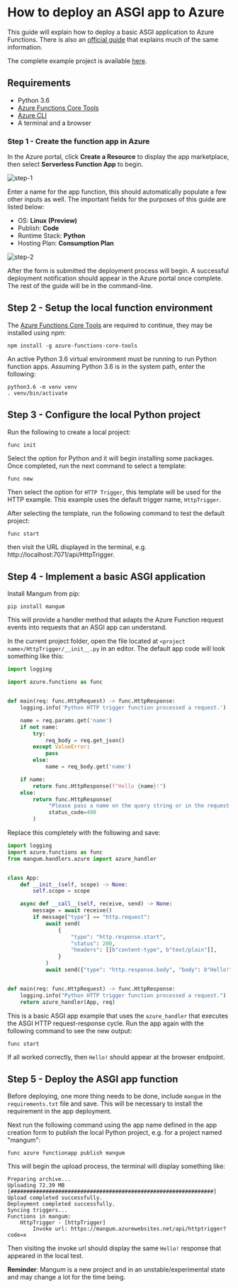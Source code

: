 # How to deploy an ASGI app to Azure

This guide will explain how to deploy a basic ASGI application to Azure Functions. There is also an [official guide](https://docs.microsoft.com/en-us/azure/azure-functions/functions-create-first-function-python) that explains much of the same information.

The complete example project is available [here](https://github.com/erm/azure-functions-python-asgi-example).

## Requirements 

- Python 3.6
- [Azure Functions Core Tools](https://docs.microsoft.com/en-us/azure/azure-functions/functions-run-local#v2)
- [Azure CLI](https://docs.microsoft.com/en-us/cli/azure/install-azure-cli?view=azure-cli-latest)
- A terminal and a browser

### Step 1 - Create the function app in Azure

In the Azure portal, click **Create a Resource** to display the app marketplace, then select **Serverless Function App** to begin.

<img src="https://raw.githubusercontent.com/erm/mangum/master/images/step-1-azure-howto.png" alt="step-1" class="inline"/>

Enter a name for the app function, this should automatically populate a few other inputs as well. The important fields for the purposes of this guide are listed below:

- OS: **Linux (Preview)**
- Publish: **Code**
- Runtime Stack: **Python**
- Hosting Plan: **Consumption Plan**

<img src="https://raw.githubusercontent.com/erm/mangum/master/images/step-2-azure-howto.png" alt="step-2" class="inline"/>

After the form is submitted the deployment process will begin. A successful deployment notification should appear in the Azure portal once complete. The rest of the guide will be in the command-line.

## Step 2 - Setup the local function environment

The [Azure Functions Core Tools](https://docs.microsoft.com/en-us/azure/azure-functions/functions-run-local#v2) are required to continue, they may be installed using npm:

`npm install -g azure-functions-core-tools`

An active Python 3.6 virtual environment must be running to run Python function apps. Assuming Python 3.6 is in the system path, enter the following:

```
python3.6 -m venv venv
. venv/bin/activate
```


## Step 3 - Configure the local Python project

Run the following to create a local project:

```
func init
```

Select the option for Python and it will begin installing some packages. Once completed, run the next command to select a template:

```
func new
```

Then select the option for `HTTP Trigger`, this template will be used for the HTTP example. This example uses the default trigger name, `HttpTrigger`. 

After selecting the template, run the following command to test the default project:

```
func start
```

then visit the URL displayed in the terminal, e.g. http://localhost:7071/api/HttpTrigger.

## Step 4 - Implement a basic ASGI application


Install Mangum from pip:

`pip install mangum`

This will provide a handler method that adapts the Azure Function request events into requests that an ASGI app can understand.

In the current project folder, open the file located at `<project name>/HttpTrigger/__init__.py` in an editor. The default app code will look something like this:

```python
import logging

import azure.functions as func


def main(req: func.HttpRequest) -> func.HttpResponse:
    logging.info('Python HTTP trigger function processed a request.')

    name = req.params.get('name')
    if not name:
        try:
            req_body = req.get_json()
        except ValueError:
            pass
        else:
            name = req_body.get('name')

    if name:
        return func.HttpResponse(f"Hello {name}!")
    else:
        return func.HttpResponse(
             "Please pass a name on the query string or in the request body",
             status_code=400
        )
```


Replace this completely with the following and save:

```python
import logging
import azure.functions as func
from mangum.handlers.azure import azure_handler


class App:
    def __init__(self, scope) -> None:
        self.scope = scope

    async def __call__(self, receive, send) -> None:
        message = await receive()
        if message["type"] == "http.request":
            await send(
                {
                    "type": "http.response.start",
                    "status": 200,
                    "headers": [[b"content-type", b"text/plain"]],
                }
            )
            await send({"type": "http.response.body", "body": b"Hello!"})


def main(req: func.HttpRequest) -> func.HttpResponse:
    logging.info("Python HTTP trigger function processed a request.")
    return azure_handler(App, req)
```

This is a basic ASGI app example that uses the `azure_handler` that executes the ASGI HTTP request-response cycle. Run the app again with the following command to see the new output:

```
func start
```

If all worked correctly, then `Hello!` should appear at the browser endpoint.

## Step 5 - Deploy the ASGI app function

Before deploying, one more thing needs to be done, include `mangum` in the `requirements.txt` file and save. This will be necessary to install the requirement in the app deployment.

Next run the following command using the app name defined in the app creation form to publish the local Python project, e.g. for a project named "mangum":

`func azure functionapp publish mangum`

This will begin the upload process, the terminal will display something like:

```
Preparing archive...
Uploading 72.39 MB [################################################################]
Upload completed successfully.
Deployment completed successfully.
Syncing triggers...
Functions in mangum:
    HttpTrigger - [httpTrigger]
        Invoke url: https://mangum.azurewebsites.net/api/httptrigger?code=x
```

Then visiting the invoke url should display the same `Hello!` response that appeared in the local test.

**Reminder**: Mangum is a new project and in an unstable/experimental state and may change a lot for the time being.
